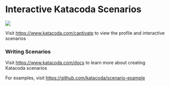 # Interactive Katacoda Scenarios

[![](http://shields.katacoda.com/katacoda/captivate/count.svg)](https://www.katacoda.com/captivate "Get your profile on Katacoda.com")

Visit https://www.katacoda.com/captivate to view the profile and interactive scenarios

### Writing Scenarios
Visit https://www.katacoda.com/docs to learn more about creating Katacoda scenarios

For examples, visit https://github.com/katacoda/scenario-example
